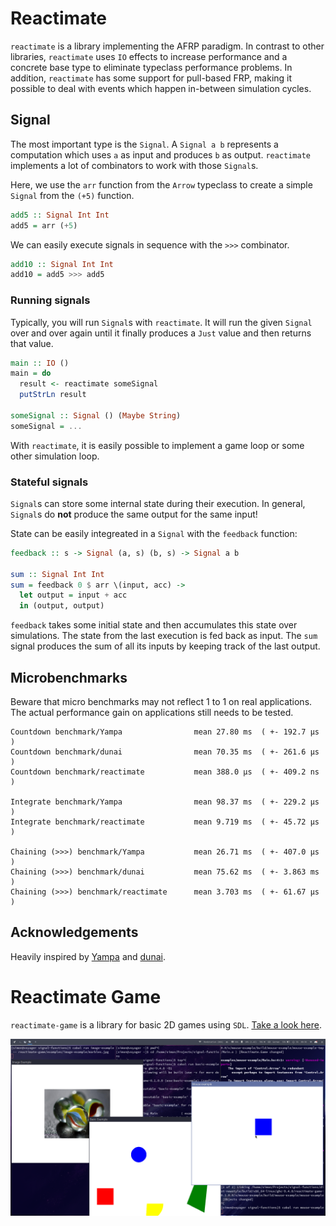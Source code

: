 # Reactimate

`reactimate` is a library implementing the AFRP paradigm. In contrast to other libraries, `reactimate` uses `IO` effects to increase performance and a concrete base type to eliminate typeclass performance problems. In addition, `reactimate` has some support for pull-based FRP, making it possible to deal with events which happen in-between simulation cycles.

## Signal

The most important type is the `Signal`. A `Signal a b` represents a computation which uses `a` as input and produces `b` as output. `reactimate` implements a lot of combinators to work with those `Signal`s.

Here, we use the `arr` function from the `Arrow` typeclass to create a simple `Signal` from the `(+5)` function.
```haskell
add5 :: Signal Int Int
add5 = arr (+5)
```

We can easily execute signals in sequence with the `>>>` combinator.
```haskell
add10 :: Signal Int Int
add10 = add5 >>> add5
```

### Running signals

Typically, you will run `Signal`s with `reactimate`. It will run the given `Signal` over and over again until it finally produces a `Just` value and then returns that value.
```haskell
main :: IO ()
main = do
  result <- reactimate someSignal
  putStrLn result

someSignal :: Signal () (Maybe String)
someSignal = ...
```

With `reactimate`, it is easily possible to implement a game loop or some other simulation loop.

### Stateful signals

`Signal`s can store some internal state during their execution. In general, `Signal`s do **not** produce the same output for the same input!

State can be easily integreated in a `Signal` with the `feedback` function:
```haskell
feedback :: s -> Signal (a, s) (b, s) -> Signal a b

sum :: Signal Int Int
sum = feedback 0 $ arr \(input, acc) -> 
  let output = input + acc
  in (output, output)
```

`feedback` takes some initial state and then accumulates this state over simulations. The state from the last execution is fed back as input. The `sum` signal produces the sum of all its inputs by keeping track of the last output.

## Microbenchmarks

Beware that micro benchmarks may not reflect 1 to 1 on real applications. The actual performance gain on applications still needs to be tested.

```
Countdown benchmark/Yampa                mean 27.80 ms  ( +- 192.7 μs  )
Countdown benchmark/dunai                mean 70.35 ms  ( +- 261.6 μs  )
Countdown benchmark/reactimate           mean 388.0 μs  ( +- 409.2 ns  )

Integrate benchmark/Yampa                mean 98.37 ms  ( +- 229.2 μs  )
Integrate benchmark/reactimate           mean 9.719 ms  ( +- 45.72 μs  )

Chaining (>>>) benchmark/Yampa           mean 26.71 ms  ( +- 407.0 μs  )
Chaining (>>>) benchmark/dunai           mean 75.62 ms  ( +- 3.863 ms  )
Chaining (>>>) benchmark/reactimate      mean 3.703 ms  ( +- 61.67 μs  )
```

## Acknowledgements

Heavily inspired by [Yampa](https://github.com/ivanperez-keera/Yampa) and [dunai](https://github.com/ivanperez-keera/dunai).

# Reactimate Game

`reactimate-game` is a library for basic 2D games using `SDL`. [Take a look here](reactimate-game/Readme.md).

![reactimate-games examples](reactimate-game/screenshot.png)
